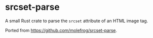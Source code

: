 # srcset-parse

A small Rust crate to parse the `srcset` attribute of an HTML image tag.

Ported from https://github.com/molefrog/srcset-parse.
